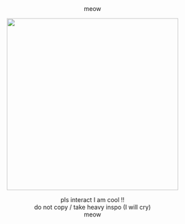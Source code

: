<div align="center">meow</div>

<p align="center"><img width="400" height="400" src="https://github.com/neneplushie/neneplushie/assets/143755658/b06232e0-e5ea-4f13-9761-2d2b6d612633"
></p>

<div align="center">pls interact I am cool !!</div>

<div align="center">do not copy / take heavy inspo (I will cry)</div>

<div align="center">meow</div>
